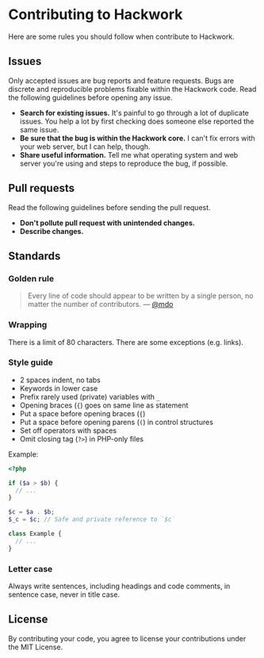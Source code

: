 # Contributing to Hackwork

Here are some rules you should follow when contribute to Hackwork.

## Issues

Only accepted issues are bug reports and feature requests. Bugs are discrete
and reproducible problems fixable within the Hackwork code. Read the following
guidelines before opening any issue.

- **Search for existing issues.** It's painful to go through a lot of duplicate
  issues. You help a lot by first checking does someone else reported the same
  issue.
- **Be sure that the bug is within the Hackwork core.** I can't fix errors with
  your web server, but I can help, though.
- **Share useful information.** Tell me what operating system and web server
  you're using and steps to reproduce the bug, if possible.

## Pull requests

Read the following guidelines before sending the pull request.

- **Don't pollute pull request with unintended changes.**
- **Describe changes.**

## Standards

### Golden rule

> Every line of code should appear to be written by a single person, no matter
the number of contributors. &mdash; [@mdo](http://mdo.github.io/code-guide/)

### Wrapping

There is a limit of 80 characters. There are some exceptions (e.g. links).

### Style guide

- 2 spaces indent, no tabs
- Keywords in lower case
- Prefix rarely used (private) variables with `_`
- Opening braces (`{`) goes on same line as statement
- Put a space before opening braces (`{`)
- Put a space before opening parens (`(`) in control structures
- Set off operators with spaces
- Omit closing tag (`?>`) in PHP-only files

Example:

```php
<?php

if ($a > $b) {
  // ...
}

$c = $a . $b;
$_c = $c; // Safe and private reference to `$c`

class Example {
  // ...
}
```

### Letter case

Always write sentences, including headings and code comments, in sentence case,
never in title case.

## License

By contributing your code, you agree to license your contributions under the
MIT License.
